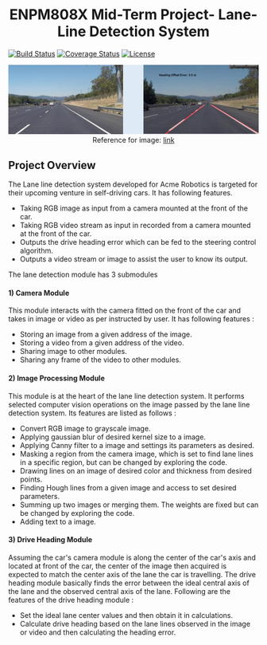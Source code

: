 <h1 align=center> ENPM808X Mid-Term Project- Lane-Line Detection System </h1>

[![Build Status](https://travis-ci.org/hrishikeshtawade04/Lane-Line-Detection-System.svg?branch=master)](https://travis-ci.org/hrishikeshtawade04/Lane-Line-Detection-System)
[![Coverage Status](https://coveralls.io/repos/github/hrishikeshtawade04/Lane-Line-Detection-System/badge.svg?branch=master)](https://coveralls.io/github/hrishikeshtawade04/Lane-Line-Detection-System?branch=master)
[![License](https://img.shields.io/badge/License-BSD%203--Clause-blue.svg)](https://opensource.org/licenses/BSD-3-Clause)

</p>
<p align="center">
<img src="/test_images/lane_line_detection.jpg">
Reference for image: <a href='https://www.google.com/imgres?imgurl=https%3A%2F%2Fwww.kdnuggets.com%2Fwp-content%2Fuploads%2Froad-line-detection.gif&imgrefurl=https%3A%2F%2Fwww.kdnuggets.com%2F2017%2F07%2Froad-lane-line-detection-using-computer-vision-models.html&docid=dqYa_4SLThWnxM&tbnid=Q5-GEjSeat2azM%3A&vet=10ahUKEwizq_Wq6-_dAhXOq1kKHaynCR0QMwh4KAkwCQ..i&w=360&h=202&bih=623&biw=1301&q=lane%20line%20detection&ved=0ahUKEwizq_Wq6-_dAhXOq1kKHaynCR0QMwh4KAkwCQ&iact=mrc&uact=8'>link</a>
</p>

## Project Overview

  The Lane line detection system developed for Acme Robotics is targeted for their upcoming venture in self-driving cars. It has following features.
  - Taking RGB image as input from a camera mounted at the front of the car.
  - Taking RGB video stream as input in recorded from a camera mounted at the front of the car.
  - Outputs the drive heading error which can be fed to the steering control algorithm.
  - Outputs a video stream or image to assist the user to know its output.

The lane detection module has 3 submodules

#### 1) Camera Module
This module interacts with the camera fitted on the front of the car and takes in image or video as per instructed by user. It has following features :
- Storing an image from a given address of the image.
- Storing a video from a given address of the video.
- Sharing image to other modules.
- Sharing any frame of the video to other modules.

#### 2) Image Processing Module
This module is at the heart of the lane line detection system. It performs selected computer vision operations on the image passed by the lane line detection system. Its features are listed as follows :
- Convert RGB image to grayscale image.
- Applying gaussian blur of desired kernel size to a image.
- Applying Canny filter to a image and settings its parameters as desired.
- Masking a region from the camera image, which is set to find lane lines in a specific region, but can be changed by exploring the code.
- Drawing lines on an image of desired color and thickness from desired points.
- Finding Hough lines from a given image and access to set desired parameters.
- Summing up two images or merging them. The weights are fixed but can be changed by exploring the code.
- Adding text to a image.

#### 3) Drive Heading Module
Assuming the car's camera module is along the center of the car's axis and located at front of the car, the center of the image then acquired is expected to match the center axis of the lane the car is travelling. The drive heading module basically finds the error between the ideal central axis of the lane and the observed central axis of the lane. Following are the features of the drive heading module :  
- Set the ideal lane center values and then obtain it in calculations.
- Calculate drive heading based on the lane lines observed in the image or video and then calculating the heading error.


